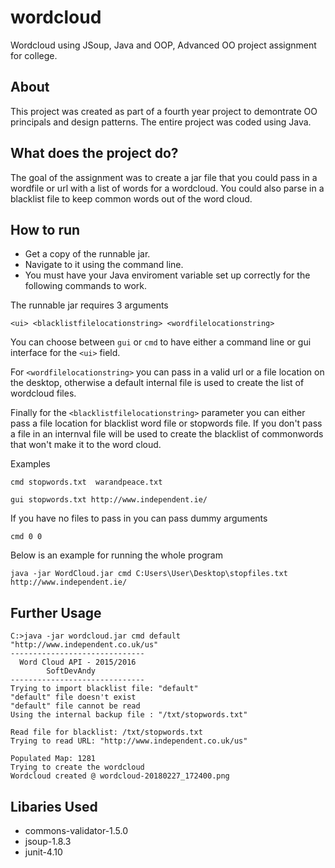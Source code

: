 
# wordcloud

Wordcloud using JSoup, Java and OOP, Advanced OO project assignment for college.

## About

This project was created as part of a fourth year project to demontrate OO principals and design patterns. The entire project was coded using Java.

## What does the project do?

The goal of the assignment was to create a jar file that you could pass in a wordfile or url with a list of words for a wordcloud. You could also parse in a blacklist file to keep common words out of the word cloud.

## How to run

* Get a copy of the runnable jar.
* Navigate to it using the command line.  
* You must have your Java enviroment variable set up correctly for the following commands to work.

The runnable jar requires 3 arguments

```<ui> <blacklistfilelocationstring> <wordfilelocationstring> ``` 

You can choose between ```gui``` or ```cmd``` to have either a command line or gui interface for the ```<ui>``` field.

For ```<wordfilelocationstring>``` you can pass in a valid url or a file location on the desktop, otherwise a default internal file is used to create the list of wordcloud files.

Finally for the ```<blacklistfilelocationstring>``` parameter you can either pass a file location for blacklist word file or stopwords file. If you don't pass a file in an internval file will be used to create the blacklist of commonwords that won't make it to the word cloud.

Examples

```cmd stopwords.txt  warandpeace.txt ```

```gui stopwords.txt http://www.independent.ie/```

If you have no files to pass in you can pass dummy arguments

```cmd 0 0```

Below is an example for running the whole program

```java -jar WordCloud.jar cmd C:Users\User\Desktop\stopfiles.txt http://www.independent.ie/```

## Further Usage

```
C:>java -jar wordcloud.jar cmd default "http://www.independent.co.uk/us"
------------------------------
  Word Cloud API - 2015/2016
        SoftDevAndy
------------------------------
Trying to import blacklist file: "default"
"default" file doesn't exist
"default" file cannot be read
Using the internal backup file : "/txt/stopwords.txt"

Read file for blacklist: /txt/stopwords.txt
Trying to read URL: "http://www.independent.co.uk/us"

Populated Map: 1281
Trying to create the wordcloud
Wordcloud created @ wordcloud-20180227_172400.png
```

## Libaries Used

* commons-validator-1.5.0
* jsoup-1.8.3
* junit-4.10
